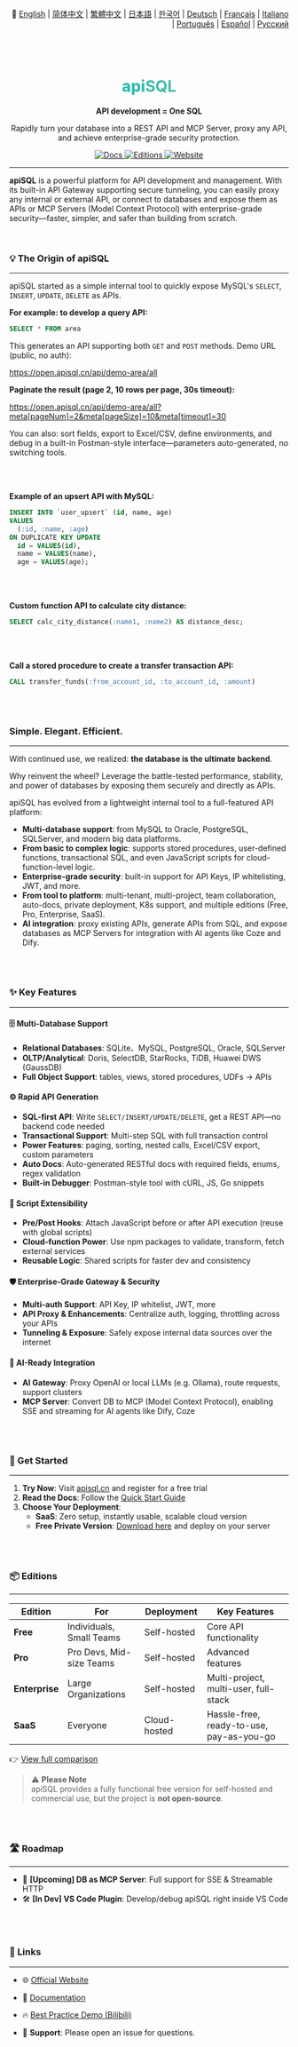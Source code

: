 <p align="right">
 📘 
  <a href="./readme.md">English</a> | 
  <a href="./README.zh-Hans.md">简体中文</a> | 
  <a href="./README.zh-Hant.md">繁體中文</a> | 
  <a href="./README.ja.md">日本語</a> | 
  <a href="./README.ko.md">한국어</a> | 
  <a href="./README.de.md">Deutsch</a> | 
  <a href="./README.fr.md">Français</a> | 
  <a href="./README.it.md">Italiano</a> | 
  <a href="./README.pt.md">Português</a> | 
  <a href="./README.es.md">Español</a> | 
  <a href="./README.ru.md">Русский</a>
</p>



<br><br>

<div align="center">

  <h1 style="font-size: 28px; font-weight: 800; background-image: linear-gradient(to right, #06b6d4, #6bc283); -webkit-background-clip: text; background-clip: text; color: transparent;">
    <span>api</span><strong>SQL</strong>
  </h1>

  <p>
    <strong>API development = One SQL</strong>
  </p>
  <p>
    Rapidly turn your database into a REST API and MCP Server, proxy any API, and achieve enterprise-grade security protection.
  </p>
  <p>
    <a href="https://docs.apisql.cn/">
      <img src="https://img.shields.io/badge/Docs-Documentation-blue.svg" alt="Docs" />
    </a>
    <a href="https://www.apisql.cn/pricing/">
      <img src="https://img.shields.io/badge/Editions-Pricing-green.svg" alt="Editions" />
    </a>
    <a href="https://www.apisql.cn/">
      <img src="https://img.shields.io/badge/Website-apisql.cn-orange.svg" alt="Website" />
    </a>
  </p>
</div>

---

**apiSQL** is a powerful platform for API development and management. With its built-in API Gateway supporting secure tunneling, you can easily proxy any internal or external API, or connect to databases and expose them as APIs or MCP Servers (Model Context Protocol) with enterprise-grade security—faster, simpler, and safer than building from scratch.

<br>

### 💡 The Origin of apiSQL

---

apiSQL started as a simple internal tool to quickly expose MySQL's `SELECT`, `INSERT`, `UPDATE`, `DELETE` as APIs.

**For example: to develop a query API:**
```sql
SELECT * FROM area
```

This generates an API supporting both `GET` and `POST` methods. Demo URL (public, no auth):

https://open.apisql.cn/api/demo-area/all

**Paginate the result (page 2, 10 rows per page, 30s timeout):**

https://open.apisql.cn/api/demo-area/all?meta[pageNum]=2&meta[pageSize]=10&meta[timeout]=30

You can also: sort fields, export to Excel/CSV, define environments, and debug in a built-in Postman-style interface—parameters auto-generated, no switching tools.

<br><br>

**Example of an upsert API with MySQL:**
```sql
INSERT INTO `user_upsert` (id, name, age) 
VALUES 
  (:id, :name, :age)
ON DUPLICATE KEY UPDATE 
  id = VALUES(id),
  name = VALUES(name),
  age = VALUES(age);
```

<br><br>

**Custom function API to calculate city distance:**
```sql
SELECT calc_city_distance(:name1, :name2) AS distance_desc;
```

<br><br>

**Call a stored procedure to create a transfer transaction API:**
```sql
CALL transfer_funds(:from_account_id, :to_account_id, :amount)
```

<br><br>

### Simple. Elegant. Efficient.

---

With continued use, we realized: **the database is the ultimate backend**.

Why reinvent the wheel? Leverage the battle-tested performance, stability, and power of databases by exposing them securely and directly as APIs.

apiSQL has evolved from a lightweight internal tool to a full-featured API platform:

- **Multi-database support**: from MySQL to Oracle, PostgreSQL, SQLServer, and modern big data platforms.
- **From basic to complex logic**: supports stored procedures, user-defined functions, transactional SQL, and even JavaScript scripts for cloud-function-level logic.
- **Enterprise-grade security**: built-in support for API Keys, IP whitelisting, JWT, and more.
- **From tool to platform**: multi-tenant, multi-project, team collaboration, auto-docs, private deployment, K8s support, and multiple editions (Free, Pro, Enterprise, SaaS).
- **AI integration**: proxy existing APIs, generate APIs from SQL, and expose databases as MCP Servers for integration with AI agents like Coze and Dify.

<br><br>

### ✨ Key Features

---

#### 🗄️ Multi-Database Support

- **Relational Databases**: SQLite、MySQL, PostgreSQL, Oracle, SQLServer
- **OLTP/Analytical**: Doris, SelectDB, StarRocks, TiDB, Huawei DWS (GaussDB)
- **Full Object Support**: tables, views, stored procedures, UDFs → APIs

#### ⚙️ Rapid API Generation

- **SQL-first API**: Write `SELECT/INSERT/UPDATE/DELETE`, get a REST API—no backend code needed
- **Transactional Support**: Multi-step SQL with full transaction control
- **Power Features**: paging, sorting, nested calls, Excel/CSV export, custom parameters
- **Auto Docs**: Auto-generated RESTful docs with required fields, enums, regex validation
- **Built-in Debugger**: Postman-style tool with cURL, JS, Go snippets

#### 🧩 Script Extensibility

- **Pre/Post Hooks**: Attach JavaScript before or after API execution (reuse with global scripts)
- **Cloud-function Power**: Use npm packages to validate, transform, fetch external services
- **Reusable Logic**: Shared scripts for faster dev and consistency

#### 🛡️ Enterprise-Grade Gateway & Security

- **Multi-auth Support**: API Key, IP whitelist, JWT, more
- **API Proxy & Enhancements**: Centralize auth, logging, throttling across your APIs
- **Tunneling & Exposure**: Safely expose internal data sources over the internet

#### 🤖 AI-Ready Integration

- **AI Gateway**: Proxy OpenAI or local LLMs (e.g. Ollama), route requests, support clusters
- **MCP Server**: Convert DB to MCP (Model Context Protocol), enabling SSE and streaming for AI agents like Dify, Coze

<br><br>

### 🚀 Get Started

---

1. **Try Now**: Visit [apisql.cn](https://www.apisql.cn/) and register for a free trial
2. **Read the Docs**: Follow the [Quick Start Guide](https://docs.apisql.cn/apisql/010@%E5%85%A5%E9%97%A8/020@%E5%BF%AB%E9%80%9F%E5%85%A5%E9%97%A8/readme.html)
3. **Choose Your Deployment**:
   - **SaaS**: Zero setup, instantly usable, scalable cloud version
   - **Free Private Version**: [Download here](https://docs.apisql.cn/apisql/010@%E5%85%A5%E9%97%A8/030@%E5%85%8D%E8%B4%B9%E7%89%88-%E7%A7%81%E6%9C%89%E9%83%A8%E7%BD%B2/readme.html) and deploy on your server

<br><br>

### 📦 Editions

---

| Edition       | For                     | Deployment   | Key Features                          |
|---------------|--------------------------|--------------|----------------------------------------|
| **Free**      | Individuals, Small Teams | Self-hosted  | Core API functionality                 |
| **Pro**       | Pro Devs, Mid-size Teams | Self-hosted  | Advanced features                      |
| **Enterprise**| Large Organizations      | Self-hosted  | Multi-project, multi-user, full-stack  |
| **SaaS**      | Everyone                 | Cloud-hosted | Hassle-free, ready-to-use, pay-as-you-go |

👉 [View full comparison](https://www.apisql.cn/pricing/)

> ⚠️ **Please Note**  
> apiSQL provides a fully functional free version for self-hosted and commercial use, but the project is **not open-source**.

<br><br>

### 🛣️ Roadmap

---

- 🏁 **[Upcoming] DB as MCP Server**: Full support for SSE & Streamable HTTP
- 🛠️ **[In Dev] VS Code Plugin**: Develop/debug apiSQL right inside VS Code

<br><br>

### 🔗 Links

---

- 🌐 [Official Website](https://www.apisql.cn/)
- 📘 [Documentation](https://docs.apisql.cn/)
- 🔥 [Best Practice Demo (Bilibili)](https://www.bilibili.com/video/BV1eHGyzFE7x)

- 💬 **Support**: Please open an issue for questions.